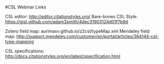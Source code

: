 #CSL Webinar Links

CSL editor: http://editor.citationstyles.org/
Bare-bones CSL Style: https://gist.github.com/adam3smith/4dec31903124d01f7b9d


Zotero field map: aurimasv.github.io/z2csl/typeMap.xml
Mendeley field map: http://support.mendeley.com/customer/en/portal/articles/364144-csl-type-mapping

CSL specifications: http://docs.citationstyles.org/en/latest/specification.html


